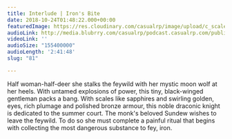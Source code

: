```yaml
---
title: Interlude | Iron's Bite
date: 2018-10-24T01:48:22.000+00:00
featuredImage: https://res.cloudinary.com/casualrp/image/upload/c_scale,f_auto,w_1600/chapter4/IMG_2657
audioLink: http://media.blubrry.com/casualrp/podcast.casualrp.com/public/Chapter%204%20_%20Interlude%201%20_%20Irons%20Bite.mp3
videoLink: ''
audioSize: "155400000"
audioLength: '2:41:48'
slug: "81"

---
```

Half woman-half-deer she stalks the feywild with her mystic moon wolf at her heels. With untamed explosions of power, this tiny, black-winged gentleman packs a bang. With scales like sapphires and swirling golden, eyes, rich plumage and polished bronze armour, this noble draconic knight is dedicated to the summer court. The monk's beloved Sundew wishes to leave the feywild. To do so she must complete a painful ritual that begins with collecting the most dangerous substance to fey, iron.